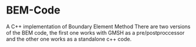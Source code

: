 # BEM-Code
A C++ implementation of Boundary Element Method
There are two versions of the BEM code, the first one works with GMSH as a pre/postproccessor and the other one works as a standalone c++ code.
